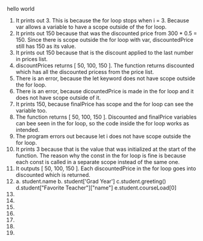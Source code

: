 hello world
1. It prints out 3. This is because the for loop stops when i = 3. Because var allows a variable to have a scope outside of the for loop.
2. It prints out 150 because that was the discounted price from 300 * 0.5 = 150. Since there is scope outside the for loop with var, discountedPrice still has 150 as its value.
3. It prints out 150 because that is the discount applied to the last number in prices list.
4. discountPrices returns [ 50, 100, 150 ]. The function returns discounted which has all the discounted pricess from the price list.
5. There is an error, because the let keyword does not have scope outside the for loop. 
6. There is an error, because dicountedPrice is made in the for loop and it does not have scope outside of it.
7. It prints 150, because finalPrice has scope and the for loop can see the variable too.
8. The function returns [ 50, 100, 150 ]. Discounted and finalPrice variables can bee seen in the for loop, so the code inside the for loop works as intended.
9. The program errors out because let i does not have scope outside the for loop.
10. It prints 3 because that is the value that was initialized at the start of the function. The reason why the const in the for loop is fine is because each const is called in a separate scope instead of the same one.
11. It outputs [ 50, 100, 150 ]. Each discountedPrice in the for loop goes into discounted which is returned.
12. 
    a. student.name
    b. student['Grad Year']
    c.student.greeting()
    d.student["Favorite Teacher"]["name"]
    e.student.courseLoad[0]
13. 
14. 
15. 
16. 
17.
18.
19.
